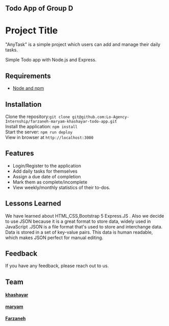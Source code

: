 ## Todo App of Group D

# Project Title
"AnyTask" is a simple project which users can add and manage their daily tasks.

Simple Todo app with Node.js and Express.
## Requirements
- [Node and npm](http://nodejs.org)

## Installation
Clone the repository:`git clone git@github.com:Lo-Agency-Internship/farzaneh-maryam-khashayar-todo-app.git`<br />Install the application: `npm install`<br />Start the server: `npm run deploy`<br /> View in browser at `http://localhost:3000`

## Features
- Login/Register to the application
- Add daily tasks for themselves
- Assign a due date of completion
- Mark them as complete/incomplete
- View weekly/monthly statistics of their to-dos.

## Lessons Learned
We have learned about HTML,CSS,Bootstrap 5 Express.JS . 
Also we decide to use JSON because it is a great format to store data, widely used in JavaScript .JSON is a file format that's used to store and interchange data. Data is stored in a set of key-value pairs. This data is human readable, which makes JSON perfect for manual editing.


## Feedback
If you have any feedback, please reach out to us.


## Team
#### [khashayar](https://github.com/Khashiiiiiii)
#### [maryam](https://github.com/MaryPG21)
#### [Farzaneh](https://github.com/ferizana92) 


